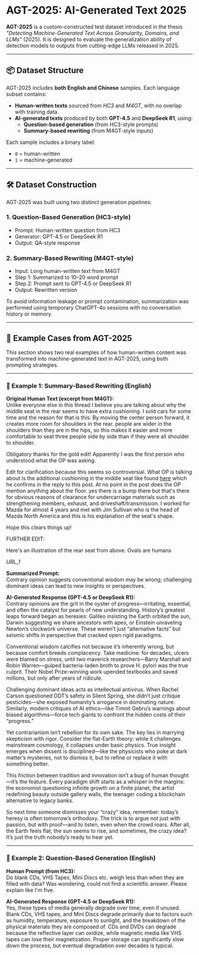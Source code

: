 # AGT-2025: AI-Generated Text 2025

**AGT-2025** is a custom-constructed test dataset introduced in the thesis *"Detecting Machine-Generated Text Across Granularity, Domains, and LLMs"* (2025). It is designed to evaluate the generalization ability of detection models to outputs from cutting-edge LLMs released in 2025.

---

## 📦 Dataset Structure

AGT-2025 includes **both English and Chinese** samples. Each language subset contains:

- **Human-written texts** sourced from *HC3* and *M4GT*, with no overlap with training data.
- **AI-generated texts** produced by both **GPT-4.5** and **DeepSeek R1**, using:
  - **Question-based generation** (from HC3-style prompts)
  - **Summary-based rewriting** (from M4GT-style inputs)


Each sample includes a binary label:
- `0` = human-written
- `1` = machine-generated

---

## 🛠️ Dataset Construction

AGT-2025 was built using two distinct generation pipelines:

### 1. Question-Based Generation (HC3-style)

- Prompt: Human-written question from HC3  
- Generator: GPT-4.5 or DeepSeek R1  
- Output: QA-style response  

### 2. Summary-Based Rewriting (M4GT-style)

- Input: Long human-written text from M4GT  
- Step 1: Summarized to 10–20 word prompt  
- Step 2: Prompt sent to GPT-4.5 or DeepSeek R1  
- Output: Rewritten version  

To avoid information leakage or prompt contamination, summarization was performed using temporary ChatGPT-4o sessions with no conversation history or memory.

---

## 🧪 Example Cases from AGT-2025

This section shows two real examples of how human-written content was transformed into machine-generated text in AGT-2025, using both prompting strategies.

---

### 🧾 Example 1: Summary-Based Rewriting (English)

**Original Human Text (excerpt from M4GT):**  
Unlike everyone else in this thread I believe you are talking about why the middle seat in the rear seems to have extra cushioning.  I sold cars for some time and the reason for that is this:  By moving the center person forward, it creates more room for shoulders in the rear.  people are wider in the shoulders than they are in the hips, so this makes it easier and more comfortable to seat three people side by side than if they were all shoulder to shoulder.

Obligatory thanks for the gold edit!  Apparently I was the first person who understood what the OP was asking.

Edit for clarification because this seems so controversial.  What OP is talking about is the additional cushioning in the middle seat like found [here](_URL_0_) which he confirms in the reply to this post.  At no point in the post does the OP mention anything about the floor.  yes there is a bump there but that's there for obvious reasons of clearance for undercarriage materials such as strengthening members, exhaust, and driveshaft/transmission.  I worked for Mazda for almost 4 years and met with Jim Sullivan who is the head of Mazda North America and this is his explanation of the seat's shape.

Hope this clears things up!

FURTHER EDIT:

Here's an illustration of the rear seat from above.  Ovals are humans

_URL_1_

**Summarized Prompt:**  
Contrary opinion suggests conventional wisdom may be wrong; challenging dominant ideas can lead to new insights or perspectives.

**AI-Generated Response (GPT-4.5 or DeepSeek R1):**  
Contrary opinions are the grit in the oyster of progress—irritating, essential, and often the catalyst for pearls of new understanding. History’s greatest leaps forward began as heresies: Galileo insisting the Earth orbited the sun, Darwin suggesting we share ancestors with apes, or Einstein unraveling Newton’s clockwork universe. These weren’t just “alternative facts” but seismic shifts in perspective that cracked open rigid paradigms.

Conventional wisdom calcifies not because it’s inherently wrong, but because comfort breeds complacency. Take medicine: for decades, ulcers were blamed on stress, until two maverick researchers—Barry Marshall and Robin Warren—gulped bacteria-laden broth to prove H. pylori was the true culprit. Their Nobel Prize-winning work upended textbooks and saved millions, but only after years of ridicule.

Challenging dominant ideas acts as intellectual antivirus. When Rachel Carson questioned DDT’s safety in Silent Spring, she didn’t just critique pesticides—she exposed humanity’s arrogance in dominating nature. Similarly, modern critiques of AI ethics—like Timnit Gebru’s warnings about biased algorithms—force tech giants to confront the hidden costs of their “progress.”

Yet contrarianism isn’t rebellion for its own sake. The key lies in marrying skepticism with rigor. Consider the flat-Earth theory: while it challenges mainstream cosmology, it collapses under basic physics. True insight emerges when dissent is disciplined—like the physicists who poke at dark matter’s mysteries, not to dismiss it, but to refine or replace it with something better.

This friction between tradition and innovation isn’t a bug of human thought—it’s the feature. Every paradigm shift starts as a whisper in the margins: the economist questioning infinite growth on a finite planet, the artist redefining beauty outside gallery walls, the teenager coding a blockchain alternative to legacy banks.

So next time someone dismisses your “crazy” idea, remember: today’s heresy is often tomorrow’s orthodoxy. The trick is to argue not just with passion, but with proof—and to listen, even when the crowd roars. After all, the Earth feels flat, the sun seems to rise, and sometimes, the crazy idea? It’s just the truth nobody’s ready to hear yet.

---

### 🧾 Example 2: Question-Based Generation (English)

**Human Prompt (from HC3):**  
Do blank CDs, VHS Tapes, Mini Discs etc. weigh less than when they are filled with data? Was wondering, could not find a scientific answer. Please explain like I'm five.

**AI-Generated Response (GPT-4.5 or DeepSeek R1):**  
Yes, these types of media generally degrade over time, even if unused. Blank CDs, VHS tapes, and Mini Discs degrade primarily due to factors such as humidity, temperature, exposure to sunlight, and the breakdown of the physical materials they are composed of. CDs and DVDs can degrade because the reflective layer can oxidize, while magnetic media like VHS tapes can lose their magnetization. Proper storage can significantly slow down the process, but eventual degradation over decades is typical.


